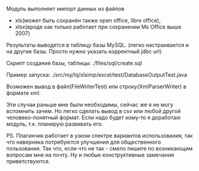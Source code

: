 Модуль выполняет импорт данных из файлов
- xls(может быть сохранён также open office, libre office), 
- xlsx(вроде как только работает при сохранении Ms Office выше 2007)

Результаты выводятся в таблицу базы MySQL. 
(легко настраивается и на другие базы. Просто нужно указать корректный jdbc url)

Скрипт создания базы, таблицы: ./files/sql/create.sql

Пример запуска: ./src/my/lq/xlsimp/excel/test/DatabaseOutputTest.java

Возможен вывод в файл(FileWriterTest) или строку(XmlParserWriter) в формате xml. 

Эти случаи раньше мне были необходимы, сейчас же я не могу вспомнить зачем.
Но легко сделать вывод в csv или любой другой человеко-понятный формат. 
Если надо будет кому-то я доработаю модуль, т.к. планирую развивать его.  


PS.
Плагинчик работает в узком спектре вариантов использования, так что наверняка потребуются улучшения для общественного пользования. 
Так что, если что не так - смело пишите по возникающим вопросам мне на почту. 
Ну и любые конструктивные замечания приветствуются.

